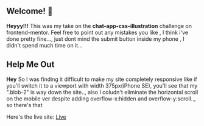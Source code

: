 

## Welcome! 👋

**Heyyy!!!** This was my take on the **chat-app-css-illustration** challenge on frontend-mentor. Feel free to point out any mistakes you like , I think i've done pretty fine..., just dont mind the submit button inside my phone , I didn't spend much time on it...

## Help Me Out

**Hey** So I was finding it difficult to make my site completely responsive like if you'll switch it to a viewport with width 375px(iPhone SE), you'll see that my ".blob-2" is way down the site.., also I coludn't eliminate the horizontal scroll on the mobile ver despite adding overflow-x:hidden and overflow-y:scroll.., so there's that 

Here's the live site: [Live](https://kabir-afk.github.io/frontend-mentor-challenges/Chat-app-css-illustration/)

